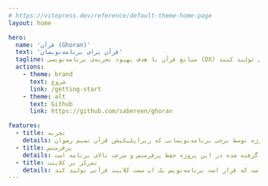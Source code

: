 ```yaml
---
# https://vitepress.dev/reference/default-theme-home-page
layout: home

hero:
  name: 'قرآن (Ghoran)'
  text: 'قرآن برای برنامه‌نویسان'
  tagline: منابع قرآن با هدف بهبود تجربه‌ی برنامه‌نویسی (DX) برای کسانی که می‌خواهند وب‌اپلیکیشن‌های قرآنی تولید کنند.
  actions:
    - theme: brand
      text: شروع
      link: /getting-start
    - theme: alt
      text: Github
      link: https://github.com/sabereen/ghoran

features:
  - title: تجربه
    details: این پروژه توسط برخی برنامه‌نویسانی که زیراپلیکیشن قرآن نسیم رضوان (https://app.nasimrezvan.com/quran) تولید شده است.
  - title: پرفرمنس
    details: یکی از اصول اساسی در نظر گرفته شده در این پروژه حفظ پرفرمنس و سرعت بالای برنامه است.
  - title: تمرکز بر کلاینت
    details: این پروژه به جای سرور، روی کلاینت تمرکز می‌کند و این طور در نظر گرفته است که قرار است برنامه‌نویس یک اپ سمت کلاینت قرآنی تولید کند.
---
```

